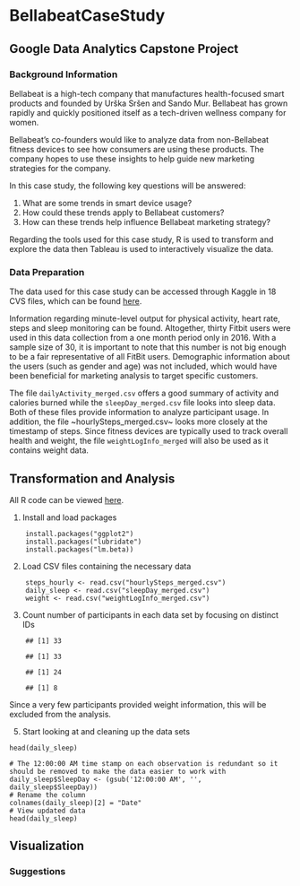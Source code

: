 # BellabeatCaseStudy

## Google Data Analytics Capstone Project

### Background Information 

Bellabeat is a high-tech company that manufactures health-focused smart products and founded by Urška Sršen and Sando Mur. Bellabeat has grown rapidly and quickly positioned itself as a tech-driven wellness company for women.

Bellabeat’s co-founders would like to analyze data from non-Bellabeat fitness devices to see how consumers are using these products. The company hopes to use these insights to help guide new marketing strategies for the company.

In this case study, the following key questions will be answered:
1. What are some trends in smart device usage?
2. How could these trends apply to Bellabeat customers?
3. How can these trends help influence Bellabeat marketing strategy?

Regarding the tools used for this case study, R is used to transform and explore the data then Tableau is used to interactively visualize the data.

### Data Preparation 

The data used for this case study can be accessed through Kaggle in 18 CVS files, which can be found [here](https://www.kaggle.com/datasets/arashnic/fitbit).

Information regarding minute-level output for physical activity, heart rate, steps and sleep monitoring can be found. Altogether, thirty Fitbit users were used in this data collection from a one month period only in 2016. With a sample size of 30, it is important to note that this number is not big enough to be a fair representative of all FitBit users. Demographic information about the users (such as gender and age) was not included, which would have been beneficial for marketing analysis to target specific customers.

The file `dailyActivity_merged.csv` offers a good summary of activity and calories burned while the `sleepDay_merged.csv` file looks into sleep data. Both of these files provide information to analyze participant usage. In addition, the file ~hourlySteps_merged.csv~ looks more closely at the timestamp of steps. Since fitness devices are typically used to track overall health and weight, the file `weightLogInfo_merged` will also be used as it contains weight data.

## Transformation and Analysis

All R code can be viewed [here](URL). 

1. Install and load packages
``` install.packages("tidyverse")
    install.packages("ggplot2")
    install.packages("lubridate")
    install.packages("lm.beta))
```

2. Load CSV files containing the necessary data
``` activity <- read.csv("dailyActivity_merged.csv")
    steps_hourly <- read.csv("hourlySteps_merged.csv")
    daily_sleep <- read.csv("sleepDay_merged.csv")
    weight <- read.csv("weightLogInfo_merged.csv")
```
3. Count number of participants in each data set by focusing on distinct IDs
``` n_distinct(daily_activity$Id)
    ## [1] 33 
```

``` n_distinct(hourly_steps$Id)
    ## [1] 33
```

``` n_distinct(daily_sleep$Id)
    ## [1] 24
```

``` n_distinct(weight$Id)
    ## [1] 8
```
Since a very few participants provided weight information, this will be excluded  from the analysis.

5. Start looking at and cleaning up the data sets
``` # Start with the daily_sleep data
head(daily_sleep)

# The 12:00:00 AM time stamp on each observation is redundant so it should be removed to make the data easier to work with
daily_sleep$SleepDay <- (gsub('12:00:00 AM', '', daily_sleep$SleepDay))
# Rename the column
colnames(daily_sleep)[2] = "Date"
# View updated data
head(daily_sleep)
```

## Visualization


### Suggestions
